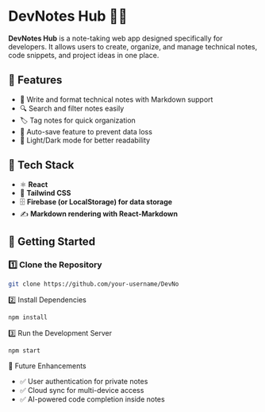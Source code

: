 # DevNotes Hub 📝🚀  

**DevNotes Hub** is a note-taking web app designed specifically for developers. It allows users to create, organize, and manage technical notes, code snippets, and project ideas in one place.  

## 🔹 Features  
- 📝 Write and format technical notes with Markdown support  
- 🔍 Search and filter notes easily  
- 🏷 Tag notes for quick organization  
- 🔄 Auto-save feature to prevent data loss  
- 🌙 Light/Dark mode for better readability  

## 🔧 Tech Stack  
- ⚛️ **React**  
- 🎨 **Tailwind CSS**  
- 🗄 **Firebase (or LocalStorage) for data storage**  
- ✍ **Markdown rendering with React-Markdown**  

## 🚀 Getting Started  

### 1️⃣ Clone the Repository  
```bash
git clone https://github.com/your-username/DevNo
```
2️⃣ Install Dependencies
```bash
npm install  
```
3️⃣ Run the Development Server
```bash
npm start  
```
📡 Future Enhancements
- ✅ User authentication for private notes
- ✅ Cloud sync for multi-device access
- ✅ AI-powered code completion inside notes
